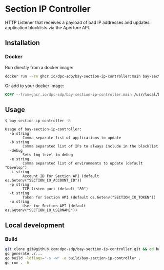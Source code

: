 # Section IP Controller

HTTP Listener that receives a payload of bad IP addresses and updates application blocklists via the Aperture API.

## Installation

### Docker

Run directly from a docker image:
```sh
docker run --rm ghcr.io/dpc-sdp/bay-section-ip-controller:main bay-section-ip-controller <flags>
```

Or add to your docker image:

```Dockerfile
COPY --from=ghcr.io/dpc-sdp/bay-section-ip-controller:main /usr/local/bin/bay-section-ip-controller /usr/local/bin/bay-section-ip-controller
```

## Usage

```
$ bay-section-ip-controller -h

Usage of bay-section-ip-controller:
  -a string
        Comma separate list of applications to update
  -b string
        Comma separated list of IPs to always include in the blocklist
  -debug
        Sets log level to debug
  -e string
        Comma separated list of environments to update (default "Develop")
  -i string
        Account ID for Section API (default os.Getenv("SECTION_IO_ACCOUNT_ID"))
  -p string
        TCP listen port (default "80")
  -t string
        Token for Section API (default os.Getenv("SECTION_IO_TOKEN"))
  -u string
        User for Section API (default os.Getenv("SECTION_IO_USERNAME"))
```

## Local development

### Build

```sh
git clone git@github.com:dpc-sdp/bay-section-ip-controller.git && cd bay-section-ip-controller
go generate ./...
go build -ldflags="-s -w" -o build/bay-section-ip-controller .
go run . -h
```
